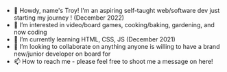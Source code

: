 - 👋 Howdy, name's Troy! I'm an aspiring self-taught web/software dev just starting my journey ! (December 2022)
- 👀 I’m interested in video/board games, cooking/baking, gardening, and now coding
- 🌱 I’m currently learning HTML, CSS, JS (December 2021)
- 💞️ I’m looking to collaborate on anything anyone is willing to have a brand new/junior developer on board for
- 📫 How to reach me - please feel free to shoot me a message on here! 

<!---
TroyWaldon/TroyWaldon is a ✨ special ✨ repository because its `README.md` (this file) appears on your GitHub profile.
You can click the Preview link to take a look at your changes.
--->
